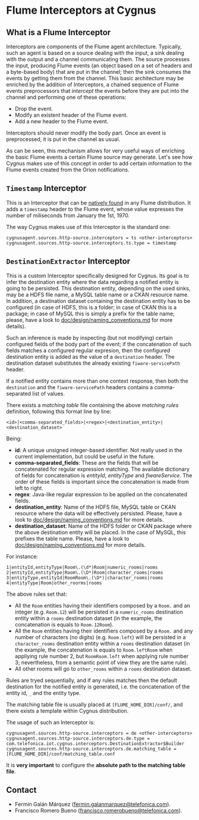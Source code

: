 # Flume Interceptors at Cygnus

## What is a Flume Interceptor
Interceptors are components of the Flume agent architecture. Typically, such an agent is based on a source dealing with the input, a sink dealing with the output and a channel communicating them. The source processes the input, producing Flume events (an object based on a set of headers and a byte-based body) that are put in the channel; then the sink consumes the events by getting them from the channel. This basic architecture may be enriched by the addition of Interceptors, a chained sequence of Flume events preprocessors that <i>intercept</i> the events before they are put into the channel and performing one of these operations:

* Drop the event.
* Modify an existent header of the Flume event.
* Add a new header to the Flume event.

Interceptors should never modify the body part. Once an event is preprocessed, it is put in the channel as usual.

As can be seen, this mechanism allows for very useful ways of enriching the basic Flume events a certain Flume source may generate. Let's see how Cygnus makes use of this concept in order to add certain information to the Flume events created from the Orion notifications.   

## `Timestamp` Interceptor
This is an Interceptor that can be [natively found](https://flume.apache.org/FlumeUserGuide.html#timestamp-interceptor) in any Flume distribution. It adds a `timestamp` header to the Flume event, whose value expresses the number of miliseconds from January the 1st, 1970.

The way Cygnus makes use of this Interceptor is the standard one:

    cygnusagent.sources.http-source.interceptors = ts <other-interceptors>
    cygnusagent.sources.http-source.interceptors.ts.type = timestamp 

## `DestinationExtractor` Interceptor
This is a custom Interceptor specifically designed for Cygnus. Its goal is to infer the destination entity where the data regarding a notified entity is going to be persisted. This destination entity, depending on the used sinks, may be a HDFS file name, a MySQL table name or a CKAN resource name. In addition, a destination dataset containing the destination entity has to be configured (in case of HDFS, this is a folder; in case of CKAN this is a package; in case of MySQL this is simply a prefix for the table name; please, have a look to [doc/design/naming_conventions.md](doc/design/naming_conventions.md) for more details).

Such an inference is made by inspecting (but not modifying) certain configured fields of the body part of the event; if the concatenation of such fields matches a configured regular expresion, then the configured destination entity is added as the value of a `destination` header. The destination dataset substitutes the already existing `fiware-servicePath` header.

If a notified entity contains more than one context response, then both the `destination` and the `fiware-servicePath` headers contains a comma-separated list of values.

There exists a <i>matching table</i> file containing the above <i>matching rules</i> definition, following this format line by line:

    <id>|<comma-separated_fields>|<regex>|<destination_entity>|<destination_dataset>

Being:

* <b>id</b>: A unique unsigned integer-based identifier. Not really used in the current implementation, but could be useful in the future.
* <b>comma-separated_fields</b>: These are the fields that will be concatenated for regular expression matching. The available dictionary of fields for concatenation is <i>entityId</i>, <i>entityType</i> and <i>fiwareService</i>. The order of these fields is important since the concatenation is made from left to right.
* <b>regex</b>: Java-like regular expression to be applied on the concatenated fields.
* <b>destination_entity</b>: Name of the HDFS file, MySQL table or CKAN resource where the data will be effectively persisted. Please, have a look to [doc/design/naming_conventions.md](doc/design/naming_conventions.md) for more details.
* <b>destination_dataset</b>: Name of the HDFS folder or CKAN package where the above destination entity will be placed. In the case of MySQL, this prefixes the table name. Please, have a look to [doc/design/naming_conventions.md](doc/design/naming_conventions.md) for more details.

For instance:

    1|entityId,entityType|Room\.(\d*)Room|numeric_rooms|rooms
    2|entityId,entityType|Room\.(\D*)Room|character_rooms|rooms
    3|entityType,entityId|RoomRoom\.(\D*)|character_rooms|rooms
    4|entityType|Room|other_roorms|rooms

The above rules set that:

* All the `Room` entities having their identifiers composed by a `Room.` and an integer (e.g. `Room.12`) will be persisted in a `numeric_rooms` destination entity within a `rooms` destination dataset (in the example, the concatenation is equals to `Room.12Room`).
* All the `Room` entities having their identifiers composed by a `Room.` and any number of characters (no digits) (e.g. `Room.left`) will be persisted in a `character_rooms` destination entity within a `rooms` destination dataset (in the example, the concatenation is equals to `Room.leftRoom` when appliying rule number 2, but `RoomRoom.left` when applying rule number 3; nevertheless, from a semantic point of view they are the same rule).
* All other rooms will go to `other_rooms` within a `rooms` destination dataset.

Rules are tryed sequentially, and if any rules matches then the default destination for the notified entity is generated, i.e. the concatenation of the entity id, `_` and the entity type.

The matching table file is usually placed at `[FLUME_HOME_DIR]/conf/`, and there exists a template within Cygnus distribution.

The usage of such an Interceptor is:

    cygnusagent.sources.http-source.interceptors = de <other-interceptors>
    cygnusagent.sources.http-source.interceptors.de.type = com.telefonica.iot.cygnus.interceptors.DestinationExtractor$Builder
    cygnusagent.sources.http-source.interceptors.de.matching_table = [FLUME_HOME_DIR]/conf/matching_table.conf

It is <b>very important</b> to configure the <b>absolute path to the matching table file</b>. 

## Contact
* Fermín Galán Márquez (fermin.galanmarquez@telefonica.com).
* Francisco Romero Bueno (francisco.romerobueno@telefonica.com).

